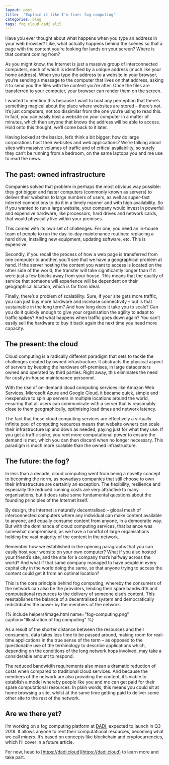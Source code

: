 ```yaml
---
layout: post
title:  "Explain it like I'm five: fog computing"
categories: blog
tags: fog cloud dadi eli5
---
```

Have you ever thought about what happens when you type an address in your web browser? Like, what actually happens behind the scenes so that a page with the content you’re looking for lands on your screen? Where is that content coming from?

As you might know, the Internet is just a massive group of interconnected computers, each of which is identified by a unique address (much like your home address). When you type the address to a website in your browser, you’re sending a message to the computer that lives on that address, asking it to send you the files with the content you’re after.<!--more--> Once the files are transferred to your computer, your browser can render them on the screen.

I wanted to mention this because I want to bust any perception that there’s something magical about the place where websites are stored – there’s not. It’s just computers, not too dissimilar from the one you’re using to read this. In fact, you can easily host a website on your computer in a matter of minutes, which then anyone that knows the address will be able to access. Hold onto this thought, we’ll come back to it later.

Having looked at the basics, let’s think a bit bigger: how do large corporations host their websites and web applications? We’re talking about sites with massive volumes of traffic and of critical availability, so surely they can’t be running from a bedroom, on the same laptops you and me use to read the news.

## The past: owned infrastructure

Companies solved that problem in perhaps the most obvious way possible: they got bigger and faster computers (commonly known as servers) to deliver their websites to large numbers of users, as well as super-fast Internet connections to do it in a timely manner and with high availability. So if you wanted to run a large website, your company would invest in powerful and expensive hardware, like processors, hard drives and network cards, that would physically live within your premises.

This comes with its own set of challenges. For one, you need an in-house team of people to run the day-to-day maintenance routines: replacing a hard drive, installing new equipment, updating software, etc. This is expensive.

Secondly, if you recall the process of how a web page is transferred from one computer to another, you’ll see that we have a geographical problem at hand. If the server hosting the content you want to access is located on the other side of the world, the transfer will take significantly longer than if it were just a few blocks away from your house. This means that the quality of service that someone will experience will be dependent on their geographical location, which is far from ideal. 

Finally, there’s a problem of scalability. Sure, if your site gets more traffic, you can just buy more hardware and increase connectivity – but is that sustainable in the long term? And how long does it take you to scale? Can you do it quickly enough to give your organisation the agility to adapt to traffic spikes? And what happens when traffic goes down again? You can’t easily sell the hardware to buy it back again the next time you need more capacity.

## The present: the cloud

Cloud computing is a radically different paradigm that sets to tackle the challenges created by owned infrastructure. It abstracts the physical aspect of servers by keeping the hardware off-premises, in large datacenters owned and operated by third parties. Right away, this eliminates the need for costly in-house maintenance personnel.

With the rise of on-demand cloud computing services like Amazon Web Services, Microsoft Azure and Google Cloud, it became quick, simple and inexpensive to spin up servers in multiple locations around the world, ensuring that all users can communicate with a server that is reasonably close to them geographically, optimising load times and network latency.

The fact that these cloud computing services are effectively a virtually infinite pool of computing resources means that website owners can scale their infrastructure up and down as needed, paying just for what they use. If you get a traffic spike, you rent more computational power to ensure the demand is met, which you can then discard when no longer necessary. This paradigm is much more scalable than the owned infrastructure.

## The future: the fog?

In less than a decade, cloud computing went from being a novelty concept to becoming the norm, as nowadays companies that still choose to own their infrastructure are certainly an exception. The flexibility, resilience and especially the reduced running costs are very attractive to many organisations, but it does raise some fundamental questions about the founding principles of the Internet itself.

By design, the Internet is naturally decentralised – global mesh of interconnected computers where any individual can make content available to anyone, and equally consume content from anyone, in a democratic way. But with the dominance of cloud computing services, that balance was somewhat compromised, as we have a handful of large organisations holding the vast majority of the content in the network.

Remember how we established in the opening paragraphs that you can easily host your website on your own computer? What if you also hosted your friend’s site, and the site for a company that’s halfway across the world? And what if that same company managed to have people in every capital city in the world doing the same, so that anyone trying to access the content could get it from an optimal location?

This is the core principle behind fog computing, whereby the consumers of the network can also be the providers, lending their spare bandwidth and computational resources to the delivery of someone else’s content. This reestablishes the balance of a decentralised system and democratically redistributes the power by the members of the network.

{% include helpers/image.html name="fog-computing.png" caption="Illustration of fog computing" %}

As a result of the shorter distance between the resources and their consumers, data takes less time to be passed around, making room for real-time applications in the true sense of the term – as opposed to the questionable use of the terminology to describe applications which, depending on the conditions of the long network hops involved, may take a considerable amount to respond. 

The reduced bandwidth requirements also mean a dramatic reduction of costs when compared to traditional cloud services. And because the members of the network are also providing the content, it’s viable to establish a model whereby people like you and me can get paid for their spare computational resources. In plain words, this means you could sit at home browsing a site, whilst at the same time getting paid to deliver some other site to the rest of the network. 

## Are we there yet?

I’m working on a fog computing platform at [DADI](https://dadi.cloud), expected to launch in Q3 2018. It allows anyone to rent their computational resources, becoming what we call *miners*. It’s based on concepts like blockchain and cryptocurrencies, which I’ll cover in a future article. 

For now, head to [https://dadi.cloud](https://dadi.cloud) to learn more and take part. <!--tomb-->